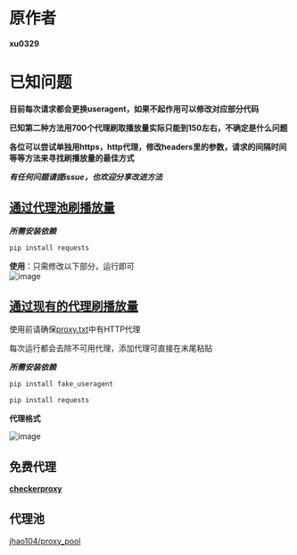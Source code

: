 # **原作者** #
**xu0329**
# **已知问题** #
**目前每次请求都会更换useragent，如果不起作用可以修改对应部分代码**

**已知第二种方法用700个代理刷取播放量实际只能到150左右，不确定是什么问题**

**各位可以尝试单独用https，http代理，修改headers里的参数，请求的间隔时间等等方法来寻找刷播放量的最佳方式**

***有任何问题请提issue，也欢迎分享改进方法***
## [通过代理池刷播放量](bilibili_proxypool.py)
 

***所需安装依赖***
```python
pip install requests
```
 
**使用**：只需修改以下部分，运行即可  
![image](image/image.jpeg)


## [通过现有的代理刷播放量](bilibili_proxy.py)
使用前请确保[proxy.txt](proxy.txt)中有HTTP代理

每次运行都会去除不可用代理，添加代理可直接在末尾粘贴

***所需安装依赖***
```python
pip install fake_useragent
```
```python
pip install requests
```


**代理格式**

![image](image/proxy.jpeg)

## 免费代理
**[checkerproxy](https://checkerproxy.net/getAllProxy)**



## 代理池
[jhao104/proxy_pool](https://github.com/jhao104/proxy_pool)

